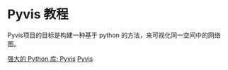 # Pyvis 教程

<show-structure depth="3"/>

Pyvis项目的目标是构建一种基于 python 的方法，来可视化同一空间中的网络图。

<seealso>
<category ref="ref_docs">
    <a href="https://mp.weixin.qq.com/s/RFnmvVxIPbCL2r5CR-fHCg">强大的 Python 库: Pyvis</a>
</category>
<category ref="ref_github">
    <a href="https://github.com/WestHealth/pyvis">Pyvis</a>
</category>
<category ref="ref_issues">
</category>
<category ref="ref_hf">
</category>
<category ref="ref_ms">
</category>
</seealso>